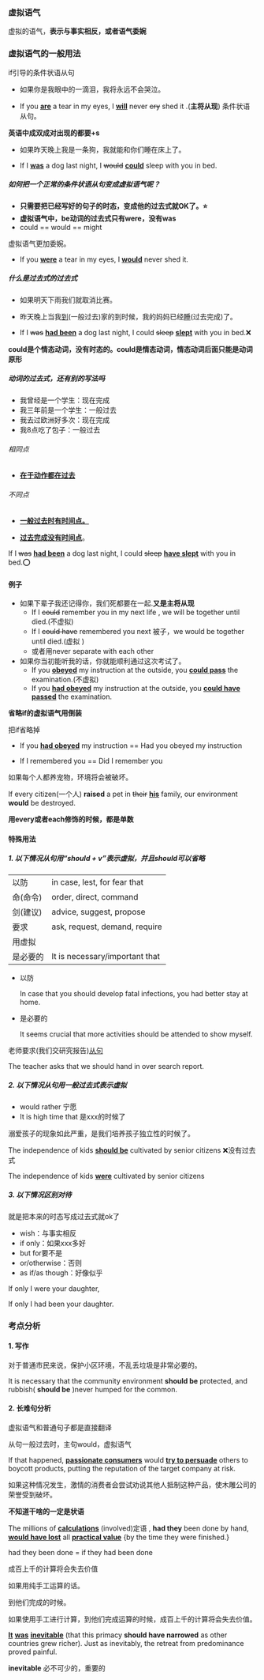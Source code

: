 ### 虚拟语气

虚拟的语气，**表示与事实相反，或者语气委婉**

###  虚拟语气的一般用法

if引导的条件状语从句

- 如果你是我眼中的一滴泪，我将永远不会哭泣。

- If you **<u>are</u>** a tear in my eyes, I **<u>will</u>** never ~~cry~~ shed it .(**主将从现**) 条件状语从句。

**英语中成双成对出现的都要+s**

- 如果昨天晚上我是一条狗，我就能和你们睡在床上了。

- If I **<u>was</u>** a dog last night, I ~~would~~ **<u>could</u>** sleep with you in bed.

##### 如何把一个正常的条件状语从句变成虚拟语气呢？

- **只需要把已经写好的句子的时态，变成他的过去式就OK了。:star:**
- **虚拟语气中，be动词的过去式只有were，没有was**
- could == would == might

虚拟语气更加委婉。

- If you **<u>were</u>** a tear in my eyes, I **<u>would</u>** never shed it.

##### 什么是过去式的过去式

- 如果明天下雨我们就取消比赛。

- 昨天晚上当我<u>到</u>(一般过去)家的到时候，我的妈妈已经<u>睡</u>(过去完成)了。
- If I ~~was~~ **<u>had been</u>** a dog last night, I could ~~sleep~~ **<u>slept</u>** with you in bed.:x:

**could是个情态动词，没有时态的。could是情态动词，情态动词后面只能是动词原形**

##### 动词的过去式，还有别的写法吗

- 我曾经是一个学生：现在完成
- 我三年前是一个学生：一般过去
- 我去过欧洲好多次：现在完成
- 我8点吃了包子：一般过去

###### 相同点

- <u>**在于动作都在过去**</u>

###### 不同点

- **<u>一般过去时有时间点。</u>**

- **<u>过去完成没有时间点</u>**。

If I ~~was~~ **<u>had been</u>** a dog last night, I could ~~sleep~~ **<u>have slept</u>** with you in bed.:o:



#### 例子

- 如果下辈子我还记得你，我们死都要在一起.**又是主将从现**
  - If I ~~could~~ remember you in my next life , we will be together until died.(不虚拟)
  - If I ~~could have~~ remembered you next 被子，we would be together until died.(虚拟 )
  - 或者用never separate with each other
- 如果你当初能听我的话，你就能顺利通过这次考试了。
  - If you **<u>obeyed</u>** my instruction at the outside, you **<u>could pass</u>** the examination.(不虚拟)
  - If you **<u>had obeyed</u>** my instruction at the outside, you **<u>could have passed</u>** the examination.

**省略if的虚拟语气用倒装**

把if省略掉 

- If you **<u>had obeyed</u>** my instruction  ==  Had you obeyed my instruction

- If I remembered you  == Did I remember you

如果每个人都养宠物，环境将会被破坏。

If every citizen(一个人) **raised** a pet in ~~their~~ **<u>his</u>** family, our environment **would** be destroyed.

**用every或者each修饰的时候，都是单数**

#### 特殊用法

##### 1. 以下情况从句用“should + v”表示虚拟，并且should可以省略

|          |                                |
| -------- | ------------------------------ |
| 以防     | in case, lest, for fear that   |
| 命(命令) | order, direct, command         |
| 剑(建议) | advice, suggest, propose       |
| 要求     | ask, request, demand, require  |
| 用虚拟   |                                |
| 是必要的 | It is necessary/important that |

- 以防

  In case that you should develop fatal infections, you had better stay at home.

- 是必要的

  It seems crucial that more activities should be attended  to show myself.

老师要求(我们交研究报告)<u>从句</u>

The teacher asks that we should hand in over search report.

##### 2. 以下情况从句用一般过去式表示虚拟

- would rather  宁愿
- It is high time that 是xxx的时候了

溺爱孩子的现象如此严重，是我们培养孩子独立性的时候了。

The independence of kids **<u>should be</u>** cultivated by senior citizens :x:没有过去式

The independence of kids **<u>were</u>** cultivated by senior citizens

##### 3. 以下情况区别对待

就是把本来的时态写成过去式就ok了

- wish：与事实相反
- if only：如果xxx多好
- but for要不是
- or/otherwise：否则
- as if/as though：好像似乎

If only I were your daughter, 

If only I had been your daughter.

### 考点分析

#### 1. 写作

对于普通市民来说，保护小区环境，不乱丢垃圾是非常必要的。

It is necessary that  the community environment **should be** protected, and rubbish( **should be** )never humped for the common.

#### 2. 长难句分析

虚拟语气和普通句子都是直接翻译

从句一般过去时，主句would，虚拟语气

If that happened, **<u>passionate consumers</u>** would **<u>try to persuade</u>** others to boycott products, putting the reputation of the target company at risk.

如果这种情况发生，激情的消费者会尝试劝说其他人抵制这种产品，使木雕公司的荣誉受到破坏。

**不知道干啥的一定是状语**



The millions of **<u>calculations</u>** (involved)定语 , **had they** been done by hand, **<u>would have lost</u>** all **<u>practical value</u>** {by the time they were finished.}

had they been done = if they had been done

成百上千的计算将会失去价值

如果用纯手工运算的话。

到他们完成的时候。

如果使用手工进行计算，到他们完成运算的时候，成百上千的计算将会失去价值。



**<u>It</u>** **<u>was</u>** <u>**inevitable**</u> (that this primacy **should have narrowed** as other countries grew richer). Just as inevitably, the retreat from predominance proved painful.

**inevitable** 必不可少的，重要的

